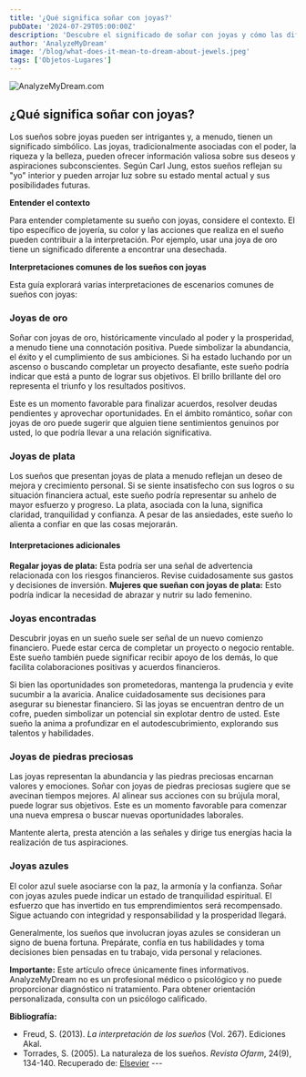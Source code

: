 ```yaml
---
title: '¿Qué significa soñar con joyas?'
pubDate: '2024-07-29T05:00:00Z'
description: 'Descubre el significado de soñar con joyas y cómo las diferentes interpretaciones pueden reflejar aspectos de tu vida y deseos.'
author: 'AnalyzeMyDream'
image: '/blog/what-does-it-mean-to-dream-about-jewels.jpeg'
tags: ['Objetos-Lugares']
---
```


![AnalyzeMyDream.com](/blog/what-does-it-mean-to-dream-about-jewels.jpeg)

## ¿Qué significa soñar con joyas?

Los sueños sobre joyas pueden ser intrigantes y, a menudo, tienen un significado simbólico. Las joyas, tradicionalmente asociadas con el poder, la riqueza y la belleza, pueden ofrecer información valiosa sobre sus deseos y aspiraciones subconscientes. Según Carl Jung, estos sueños reflejan su "yo" interior y pueden arrojar luz sobre su estado mental actual y sus posibilidades futuras. 

**Entender el contexto**

Para entender completamente su sueño con joyas, considere el contexto. El tipo específico de joyería, su color y las acciones que realiza en el sueño pueden contribuir a la interpretación. Por ejemplo, usar una joya de oro tiene un significado diferente a encontrar una desechada. 

**Interpretaciones comunes de los sueños con joyas**

Esta guía explorará varias interpretaciones de escenarios comunes de sueños con joyas:

### Joyas de oro

Soñar con joyas de oro, históricamente vinculado al poder y la prosperidad, a menudo tiene una connotación positiva. Puede simbolizar la abundancia, el éxito y el cumplimiento de sus ambiciones. Si ha estado luchando por un ascenso o buscando completar un proyecto desafiante, este sueño podría indicar que está a punto de lograr sus objetivos. El brillo brillante del oro representa el triunfo y los resultados positivos. 

Este es un momento favorable para finalizar acuerdos, resolver deudas pendientes y aprovechar oportunidades. En el ámbito romántico, soñar con joyas de oro puede sugerir que alguien tiene sentimientos genuinos por usted, lo que podría llevar a una relación significativa. 

### Joyas de plata

Los sueños que presentan joyas de plata a menudo reflejan un deseo de mejora y crecimiento personal. Si se siente insatisfecho con sus logros o su situación financiera actual, este sueño podría representar su anhelo de mayor esfuerzo y progreso. La plata, asociada con la luna, significa claridad, tranquilidad y confianza. A pesar de las ansiedades, este sueño lo alienta a confiar en que las cosas mejorarán. 

#### Interpretaciones adicionales

**Regalar joyas de plata:** Esta podría ser una señal de advertencia relacionada con los riesgos financieros. Revise cuidadosamente sus gastos y decisiones de inversión. **Mujeres que sueñan con joyas de plata:** Esto podría indicar la necesidad de abrazar y nutrir su lado femenino.

### Joyas encontradas

Descubrir joyas en un sueño suele ser señal de un nuevo comienzo financiero. Puede estar cerca de completar un proyecto o negocio rentable. Este sueño también puede significar recibir apoyo de los demás, lo que facilita colaboraciones positivas y acuerdos financieros.

Si bien las oportunidades son prometedoras, mantenga la prudencia y evite sucumbir a la avaricia. Analice cuidadosamente sus decisiones para asegurar su bienestar financiero. Si las joyas se encuentran dentro de un cofre, pueden simbolizar un potencial sin explotar dentro de usted. Este sueño la anima a profundizar en el autodescubrimiento, explorando sus talentos y habilidades.

### Joyas de piedras preciosas

Las joyas representan la abundancia y las piedras preciosas encarnan valores y emociones. Soñar con joyas de piedras preciosas sugiere que se avecinan tiempos mejores. Al alinear sus acciones con su brújula moral, puede lograr sus objetivos. Este es un momento favorable para comenzar una nueva empresa o buscar nuevas oportunidades laborales.

Mantente alerta, presta atención a las señales y dirige tus energías hacia la realización de tus aspiraciones. 

### Joyas azules

El color azul suele asociarse con la paz, la armonía y la confianza. Soñar con joyas azules puede indicar un estado de tranquilidad espiritual. El esfuerzo que has invertido en tus emprendimientos será recompensado. Sigue actuando con integridad y responsabilidad y la prosperidad llegará.

Generalmente, los sueños que involucran joyas azules se consideran un signo de buena fortuna. Prepárate, confía en tus habilidades y toma decisiones bien pensadas en tu trabajo, vida personal y relaciones.

**Importante:** Este artículo ofrece únicamente fines informativos. AnalyzeMyDream no es un profesional médico o psicológico y no puede proporcionar diagnóstico ni tratamiento. Para obtener orientación personalizada, consulta con un psicólogo calificado.

**Bibliografía:**

* Freud, S. (2013). *La interpretación de los sueños* (Vol. 267). Ediciones Akal.
* Torrades, S. (2005). La naturaleza de los sueños. *Revista Ofarm*, 24(9), 134-140. Recuperado de: [Elsevier](https://www.elsevier.es/en-revista-offarm-4-articulo-la-naturaleza-suenos-13079597) ---